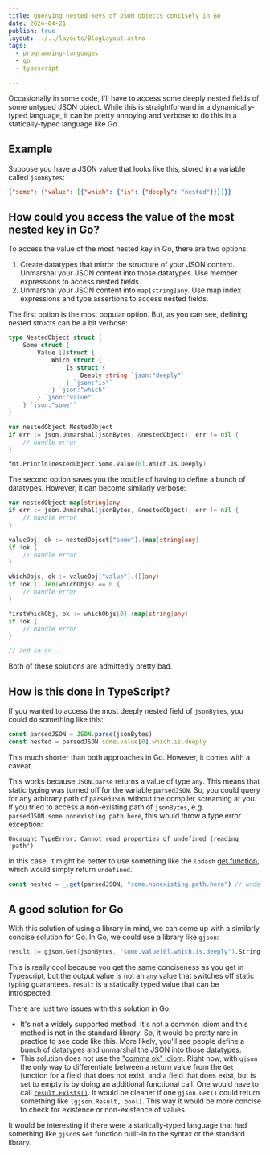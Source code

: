 ```yaml
---
title: Querying nested keys of JSON objects concisely in Go
date: 2024-04-21
publish: true
layout: ../../layouts/BlogLayout.astro
tags:
  - programming-languages
  - go
  - typescript

---
```


Occasionally in some code, I'll have to access some deeply nested fields of some untyped JSON object. While this is straightforward in a dynamically-typed language, it can be pretty annoying and verbose to do this in a statically-typed language like Go.

## Example

Suppose you have a JSON value that looks like this, stored in a variable called `jsonBytes`:

```json
{"some": {"value": [{"which": {"is": {"deeply": "nested"}}}]}}
```

## How could you access the value of the most nested key in Go?

To access the value of the most nested key in Go, there are two options:

1. Create datatypes that mirror the structure of your JSON content. Unmarshal your JSON content into those datatypes. Use member expressions to access nested fields.
2. Unmarshal your JSON content into `map[string]any`. Use map index expressions and type assertions to access nested fields.

The first option is the most popular option. But, as you can see, defining nested structs can be a bit verbose:

```go
type NestedObject struct {
	Some struct {
		Value []struct {
			Which struct {
				Is struct {
					Deeply string `json:"deeply"`
				} `json:"is"`
			} `json:"which"`
		} `json:"value"`
	} `json:"some"`
}

var nestedObject NestedObject
if err := json.Unmarshal(jsonBytes, &nestedObject); err != nil {
	// handle error
}

fmt.Println(nestedObject.Some.Value[0].Which.Is.Deeply)
```

The second option saves you the trouble of having to define a bunch of datatypes. However, it can become similarly verbose:

```go
var nestedObject map[string]any
if err := json.Unmarshal(jsonBytes, &nestedObject); err != nil {
	// handle error
}

valueObj, ok := nestedObject["some"].(map[string]any)
if !ok {
	// handle error
}

whichObjs, ok := valueObj["value"].([]any)
if !ok || len(whichObjs) == 0 {
	// handle error
}

firstWhichObj, ok := whichObjs[0].(map[string]any)
if !ok {
	// handle error
}

// and so on...
```

Both of these solutions are admittedly pretty bad.

## How is this done in TypeScript?

If you wanted to access the most deeply nested field of `jsonBytes`, you could do something like this:

```typescript
const parsedJSON = JSON.parse(jsonBytes)
const nested = parsedJSON.some.value[0].which.is.deeply
```

This much shorter than both approaches in Go. However, it comes with a caveat.

This works because `JSON.parse` returns a value of type `any`. This means that static typing was turned off for the variable `parsedJSON`. So, you could query for any arbitrary path of `parsedJSON` without the compiler screaming at you. If you tried to access a non-existing path of `jsonBytes`, e.g. `parsedJSON.some.nonexisting.path.here`, this would throw a type error exception:

```
Uncaught TypeError: Cannot read properties of undefined (reading 'path')
```

In this case, it might be better to use something like the `lodash` [get function](https://lodash.com/docs/4.17.15#get), which would simply return `undefined`.

```typescript
const nested = _.get(parsedJSON, "some.nonexisting.path.here") // undefined
```

## A good solution for Go

With this solution of using a library in mind, we can come up with a similarly concise solution for Go. In Go, we could use a library like `gjson`:

```go
result := gjson.Get(jsonBytes, "some.value[0].which.is.deeply").String()
```

This is really cool because you get the same conciseness as you get in Typescript, but the output value is not an `any` value that switches off static typing guarantees. `result` is a statically typed value that can be introspected.

There are just two issues with this solution in Go:

- It's not a widely supported method. It's not a common idiom and this method is not in the standard library. So, it would be pretty rare in practice to see code like this. More likely, you'll see people define a bunch of datatypes and unmarshal the JSON into those datatypes.
- This solution does not use the ["comma ok" idiom](https://go.dev/doc/effective_go#maps). Right now, with `gjson` the only way to differentiate between a return value from the `Get` function for a field that does not exist, and a field that does exist, but is set to empty is by doing an additional functional call. One would have to call [`result.Exists()`](https://pkg.go.dev/github.com/tidwall/gjson#Result.Exists). It would be cleaner if one `gjson.Get()` could return something like `(gjson.Result, bool)`. This way it would be more concise to check for existence or non-existence of values.

It would be interesting if there were a statically-typed language that had something like `gjson`s `Get` function built-in to the syntax or the standard library.
